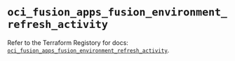 # `oci_fusion_apps_fusion_environment_refresh_activity`

Refer to the Terraform Registory for docs: [`oci_fusion_apps_fusion_environment_refresh_activity`](https://registry.terraform.io/providers/oracle/oci/6.18.0/docs/resources/fusion_apps_fusion_environment_refresh_activity).
